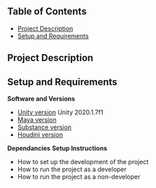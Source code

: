 ## Table of Contents
- [Project Description](https://github.com/casierea/ThemePark/blob/master/README.md#project-description)
- [Setup and Requirements](https://github.com/casierea/ThemePark/blob/master/README.md#setup-and-requirements)

## Project Description
## Setup and Requirements
**Software and Versions**
- [Unity version](https://unity3d.com/get-unity/download/archive) Unity 2020.1.7f1
- [Maya version]()
- [Substance version]()
- [Houdini version]()

**Dependancies**
**Setup Instructions**
- How to set up the development of the project
- How to run the project as a developer
- How to run the project as a non-developer
